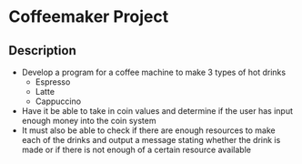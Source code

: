 # Coffeemaker Project
## Description
- Develop a program for a coffee machine to make 3 types of hot drinks 
  - Espresso
  - Latte
  - Cappuccino
- Have it be able to take in coin values and determine if the user has input enough money into the coin system
- It must also be able to check if there are enough resources to make each of the drinks and output a message stating whether the drink is made or if there is not enough of a certain resource available
